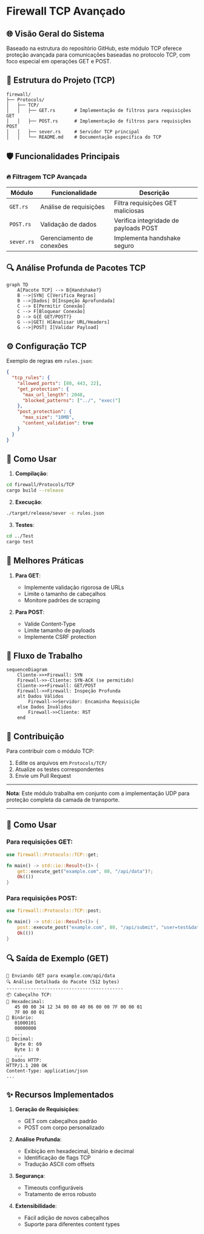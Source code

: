 # Firewall TCP Avançado

## 🌐 Visão Geral do Sistema

Baseado na estrutura do repositório GitHub, este módulo TCP oferece proteção avançada para comunicações baseadas no protocolo TCP, com foco especial em operações GET e POST.

## 📁 Estrutura do Projeto (TCP)

```
firewall/
├── Protocols/
│   ├── TCP/
│   │   ├── GET.rs       # Implementação de filtros para requisições GET
│   │   ├── POST.rs      # Implementação de filtros para requisições POST  
│   │   ├── sever.rs     # Servidor TCP principal
│   │   └── README.md    # Documentação específica do TCP
```

## 🛡️ Funcionalidades Principais

### 🔥 Filtragem TCP Avançada
| Módulo | Funcionalidade | Descrição |
|--------|---------------|-----------|
| `GET.rs` | Análise de requisições | Filtra requisições GET maliciosas |
| `POST.rs` | Validação de dados | Verifica integridade de payloads POST |
| `sever.rs` | Gerenciamento de conexões | Implementa handshake seguro |

## 🔍 Análise Profunda de Pacotes TCP

```mermaid
graph TD
    A[Pacote TCP] --> B{Handshake?}
    B -->|SYN| C[Verifica Regras]
    B -->|Dados| D[Inspeção Aprofundada]
    C --> E[Permitir Conexão]
    C --> F[Bloquear Conexão]
    D --> G{É GET/POST?}
    G -->|GET| H[Analisar URL/Headers]
    G -->|POST| I[Validar Payload]
```

## ⚙️ Configuração TCP

Exemplo de regras em `rules.json`:
```json
{
  "tcp_rules": {
    "allowed_ports": [80, 443, 22],
    "get_protection": {
      "max_url_length": 2048,
      "blocked_patterns": ["../", "exec("]
    },
    "post_protection": {
      "max_size": "10MB",
      "content_validation": true
    }
  }
}
```

## 🚀 Como Usar

1. **Compilação**:
```bash
cd firewall/Protocols/TCP
cargo build --release
```

2. **Execução**:
```bash
./target/release/sever -c rules.json
```

3. **Testes**:
```bash
cd ../Test
cargo test
```

## 📌 Melhores Práticas

1. **Para GET**:
   - Implemente validação rigorosa de URLs
   - Limite o tamanho de cabeçalhos
   - Monitore padrões de scraping

2. **Para POST**:
   - Valide Content-Type
   - Limite tamanho de payloads
   - Implemente CSRF protection

## 🔄 Fluxo de Trabalho

```mermaid
sequenceDiagram
    Cliente->>+Firewall: SYN
    Firewall->>-Cliente: SYN-ACK (se permitido)
    Cliente->>+Firewall: GET/POST
    Firewall->>Firewall: Inspeção Profunda
    alt Dados Válidos
        Firewall->>Servidor: Encaminha Requisição
    else Dados Inválidos
        Firewall->>Cliente: RST
    end
```

## 🤝 Contribuição

Para contribuir com o módulo TCP:
1. Edite os arquivos em `Protocols/TCP/`
2. Atualize os testes correspondentes
3. Envie um Pull Request

---

**Nota**: Este módulo trabalha em conjunto com a implementação UDP para proteção completa da camada de transporte.

---

## 🚀 Como Usar

### Para requisições GET:
```rust
use firewall::Protocols::TCP::get;

fn main() -> std::io::Result<()> {
    get::execute_get("example.com", 80, "/api/data")?;
    Ok(())
}
```

### Para requisições POST:
```rust
use firewall::Protocols::TCP::post;

fn main() -> std::io::Result<()> {
    post::execute_post("example.com", 80, "/api/submit", "user=test&data=123")?;
    Ok(())
}
```

## 🔍 Saída de Exemplo (GET)

```
🚀 Enviando GET para example.com/api/data
🔍 Análise Detalhada do Pacote (512 bytes)
-------------------------------------------
📦 Cabeçalho TCP:
🔢 Hexadecimal:
   45 00 00 34 12 34 00 00 40 06 00 00 7F 00 00 01 
   7F 00 00 01 
🔣 Binário:
   01000101
   00000000
   ...
🔢 Decimal:
   Byte 0: 69
   Byte 1: 0
   ...
📄 Dados HTTP:
HTTP/1.1 200 OK
Content-Type: application/json
...
```

## ✨ Recursos Implementados

1. **Geração de Requisições**:
   - GET com cabeçalhos padrão
   - POST com corpo personalizado

2. **Análise Profunda**:
   - Exibição em hexadecimal, binário e decimal
   - Identificação de flags TCP
   - Tradução ASCII com offsets

3. **Segurança**:
   - Timeouts configuráveis
   - Tratamento de erros robusto

4. **Extensibilidade**:
   - Fácil adição de novos cabeçalhos
   - Suporte para diferentes content types